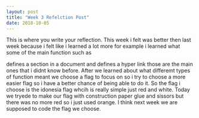 ```yaml
---
layout: post
title: "Week 3 Refelction Post"
date: 2018-10-05
---
```


This is where you write your reflection.
This week i felt was better then last week because i felt like i learned a lot more for example i learned what some of the main function such as <div> defines a section in a document and <a> defines a hyper link those are the main ones that i didnt know before. After we learned about what differemt types of function meant we choose a flag to focus on so i try to choose a more easier flag so i have a better chance of being able to do it. So the flag i choose is the idonesia flag whcih is really simple just red and white. Today we tryede to make our flag with construction paper glue and sissors but there was no more red so i just used orange. I think next week we are supposed to code the flag we choose.
